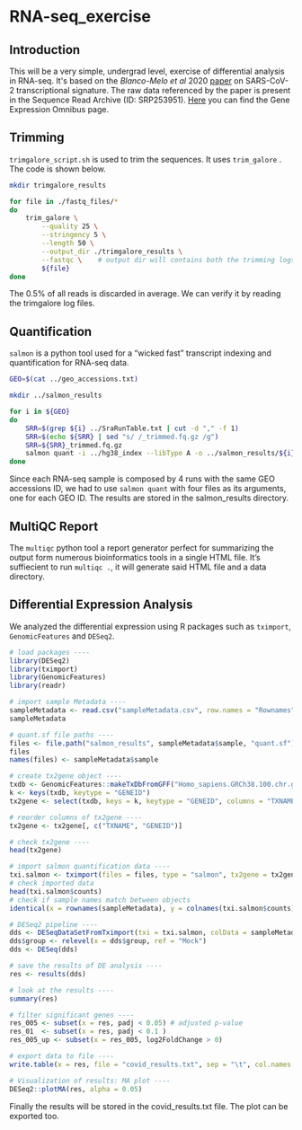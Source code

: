 # RNA-seq_exercise
## Introduction

This will be a very simple, undergrad level, exercise of differential analysis in RNA-seq. It's based on the *Blanco-Melo et al* 2020 [paper](www.biorxiv.org/content/10.1101/2020.03.24.004655v1.full) on SARS-CoV-2 transcriptional signature. The raw data referenced by the paper is present in the Sequence Read Archive (ID: SRP253951). [Here](https://www.ncbi.nlm.nih.gov/geo/query/acc.cgi?acc=GSE147507) you can find the Gene Expression Omnibus page.

## Trimming

`trimgalore_script.sh` is used to trim the sequences. It uses `trim_galore` . The code is shown below.

```sh
mkdir trimgalore_results

for file in ./fastq_files/*
do 
    trim_galore \
        --quality 25 \
        --stringency 5 \
        --length 50 \
        --output_dir ./trimgalore_results \
        --fastqc \    # output dir will contains both the trimming logs and fastqc results
        ${file}
done
```

The 0.5% of all reads is discarded in average. We can verify it by reading the trimgalore log files.

## Quantification

`salmon` is a python tool used for a “wicked fast” transcript indexing and quantification for RNA-seq data.

```sh
GEO=$(cat ../geo_accessions.txt)

mkdir ../salmon_results

for i in ${GEO}
do
    SRR=$(grep ${i} ../SraRunTable.txt | cut -d "," -f 1)
    SRR=$(echo ${SRR} | sed "s/ /_trimmed.fq.gz /g")
    SRR=${SRR}_trimmed.fq.gz
    salmon quant -i ../hg38_index --libType A -o ../salmon_results/${i} -r ${SRR}
done
```

Since each RNA-seq sample is composed by 4 runs with the same GEO accessions ID, we had to use `salmon quant` with four files as its arguments, one for each GEO ID. The results are stored in the salmon_results directory.

## MultiQC Report

The `multiqc` python tool a report generator perfect for summarizing the output form numerous bioinformatics tools in a single HTML file. It’s suffiecient to run `multiqc .`, it will generate said HTML file and a data directory.

## Differential Expression Analysis

We analyzed the differential expression using R packages such as `tximport`, `GenomicFeatures` and `DESeq2`.

```r
# load packages ----
library(DESeq2)
library(tximport)
library(GenomicFeatures)
library(readr)

# import sample Metadata ----
sampleMetadata <- read.csv("sampleMetadata.csv", row.names = "Rownames")
sampleMetadata

# quant.sf file paths ----
files <- file.path("salmon_results", sampleMetadata$sample, "quant.sf")
files
names(files) <- sampleMetadata$sample

# create tx2gene object ----
txdb <- GenomicFeatures::makeTxDbFromGFF("Homo_sapiens.GRCh38.100.chr.gtf")
k <- keys(txdb, keytype = "GENEID")
tx2gene <- select(txdb, keys = k, keytype = "GENEID", columns = "TXNAME")

# reorder columns of tx2gene ----
tx2gene <- tx2gene[, c("TXNAME", "GENEID")]

# check tx2gene ----
head(tx2gene)

# import salmon quantification data ----
txi.salmon <- tximport(files = files, type = "salmon", tx2gene = tx2gene, ignoreTxVersion = TRUE)
# check imported data
head(txi.salmon$counts)
# check if sample names match between objects
identical(x = rownames(sampleMetadata), y = colnames(txi.salmon$counts))

# DESeq2 pipeline ----
dds <- DESeqDataSetFromTximport(txi = txi.salmon, colData = sampleMetadata, design = ~group)
dds$group <- relevel(x = dds$group, ref = "Mock")
dds <- DESeq(dds)

# save the results of DE analysis ----
res <- results(dds)

# look at the results ----
summary(res)

# filter significant genes ----
res_005 <- subset(x = res, padj < 0.05) # adjusted p-value
res_01  <- subset(x = res, padj < 0.1 )
res_005_up <- subset(x = res_005, log2FoldChange > 0)

# export data to file ----
write.table(x = res, file = "covid_results.txt", sep = "\t", col.names = NA)

# Visualization of results: MA plot ----
DESeq2::plotMA(res, alpha = 0.05)
```

Finally the results will be stored in the covid_results.txt file. The plot can be exported too.

